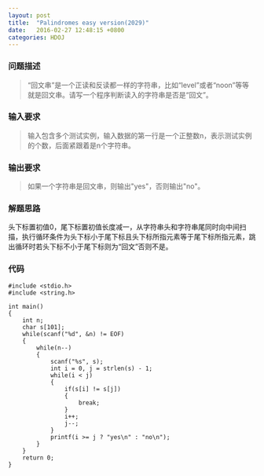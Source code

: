 ```yaml
---
layout: post
title:  "Palindromes easy version(2029)"
date:   2016-02-27 12:48:15 +0800
categories: HDOJ
---
```

### __问题描述__
> “回文串”是一个正读和反读都一样的字符串，比如“level”或者“noon”等等就是回文串。请写一个程序判断读入的字符串是否是“回文”。

### __输入要求__
> 输入包含多个测试实例，输入数据的第一行是一个正整数n，表示测试实例的个数，后面紧跟着是n个字符串。

### __输出要求__
> 如果一个字符串是回文串，则输出"yes"，否则输出"no"。

### __解题思路__
头下标置初值0，尾下标置初值长度减一，从字符串头和字符串尾同时向中间扫描，执行循环条件为头下标小于尾下标且头下标所指元素等于尾下标所指元素，跳出循环时若头下标不小于尾下标则为“回文”否则不是。

### __代码__
	#include <stdio.h>
	#include <string.h>

	int main()
	{
	    int n;
	    char s[101];
	    while(scanf("%d", &n) != EOF)
	    {
	        while(n--)
	        {
	            scanf("%s", s);
	            int i = 0, j = strlen(s) - 1;
	            while(i < j)
	            {
	                if(s[i] != s[j])
	                {
	                    break;
	                }
	                i++;
	                j--;
	            }
	            printf(i >= j ? "yes\n" : "no\n");
	        }
	    }
	    return 0;
	}